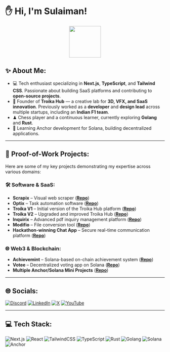 # ✋ Hi, I'm Sulaiman!
<p align="center"><img width="100" src="https://github.githubassets.com/images/mona-whisper.gif"></p>

## ✨ About Me:
- 💻 Tech enthusiast specializing in **Next.js**, **TypeScript**, and **Tailwind CSS**. Passionate about building SaaS platforms and contributing to **open-source projects**.
- 🔧 Founder of **Troika Hub** — a creative lab for **3D, VFX, and SaaS innovation**. Previously worked as a **developer** and **design lead** across multiple startups, including an **Indian F1 team**.
- ♟ Chess player and a continuous learner, currently exploring **Golang** and **Rust**.
- 🦀 Learning Anchor development for Solana, building decentralized applications.

---

## 🚀 Proof-of-Work Projects:
Here are some of my key projects demonstrating my expertise across various domains:

### 🛠️ Software & SaaS:
- **Scrapix** – Visual web scraper (**[Repo](#https://github.com/ImmortalSul/Scrapix)**)
- **Optix** – Task automation software (**[Repo](#)**)
- **Troika V1** – Initial version of the Troika Hub platform (**[Repo](#https://github.com/ImmortalSul/Troika)**)
- **Troika V2** – Upgraded and improved Troika Hub (**[Repo](#https://github.com/ImmortalSul/TroikaV2)**)
- **Inquirix** – Advanced pdf inquiry management platform (**[Repo](#https://github.com/ImmortalSul/Inquirix)**)
- **Modifio** – File conversion tool (**[Repo](#https://github.com/ImmortalSul/modifio)**)
- **Hackathon-winning Chat App** – Secure real-time communication platform (**[Repo](#)**)

### 🌐 Web3 & Blockchain:
- **Achievemint** – Solana-based on-chain achievement system (**[Repo](#)**)
- **Votee** – Decentralized voting app on Solana (**[Repo](#)**)
- **Multiple Anchor/Solana Mini Projects** (**[Repo](#)**)

---

## 🌐 Socials:
[![Discord](https://img.shields.io/badge/Discord-%237289DA.svg?logo=discord&logoColor=white)](https://discord.gg/ImmortalSul) [![LinkedIn](https://img.shields.io/badge/LinkedIn-%230077B5.svg?logo=linkedin&logoColor=white)](https://linkedin.com/in/ImmortalSul) [![X](https://img.shields.io/badge/X-black.svg?logo=X&logoColor=white)](https://x.com/ImmortalSul) [![YouTube](https://img.shields.io/badge/YouTube-%23FF0000.svg?logo=YouTube&logoColor=white)](https://youtube.com/@ImmortalSul) 

---

## 💻 Tech Stack:
![Next.js](https://img.shields.io/badge/Next-black?style=for-the-badge&logo=next.js&logoColor=white) ![React](https://img.shields.io/badge/react-%2320232a.svg?style=for-the-badge&logo=react&logoColor=%2361DAFB) ![TailwindCSS](https://img.shields.io/badge/tailwindcss-%2338B2AC.svg?style=for-the-badge&logo=tailwind-css&logoColor=white) ![TypeScript](https://img.shields.io/badge/typescript-%23007ACC.svg?style=for-the-badge&logo=typescript&logoColor=white) ![Rust](https://img.shields.io/badge/rust-%23000000.svg?style=for-the-badge&logo=rust&logoColor=white) ![Golang](https://img.shields.io/badge/go-%2300ADD8.svg?style=for-the-badge&logo=go&logoColor=white) ![Solana](https://img.shields.io/badge/solana-%23000000.svg?style=for-the-badge&logo=solana&logoColor=#00FF00) ![Anchor](https://img.shields.io/badge/anchor-%23000000.svg?style=for-the-badge&logo=solana&logoColor=#FF4500)

